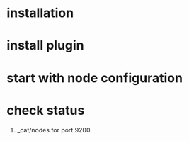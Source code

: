 # installation

# install plugin

# start with node configuration

# check status
1. _cat/nodes for port 9200
